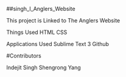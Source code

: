 ##singh_I_Anglers_Website

This project is Linked to The Anglers Website



Things Used
HTML
CSS


Applications Used
Sublime Text 3
Github



#Contributors

Indejit Singh
Shengrong Yang

